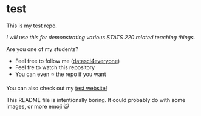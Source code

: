 # test

This is my test repo. 

*I will use this for demonstrating various STATS 220 related teaching things.*

Are you one of my students?

- Feel free to follow me ([datasci4everyone](https://github.com/datasci4everyone))
- Feel fre to watch this repository
- You can even ⭐ the repo if you want 

You can also check out my [test website!](https://datasci4everyone.github.io/test/)

This README file is intentionally boring. It could probably do with some images, or more emoji 😺
